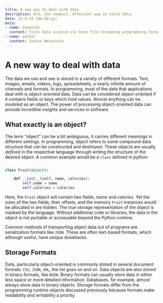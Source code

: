 ```yaml
---
title: A new way to deal with data
description: dr4, the compact, effecient way to store data.
date: 12-9-18 (mm-dd-yy)
meta:
- name: keywords
  content: files data science csv bson file streaming programming format
- name: author
  content: Joshua Weinstein
---
```


# A new way to deal with data

The data we use and see is stored in a variety of different formats. Text, images, emails, videos, logs, spreadsheets, a nearly infinite amount of channels and formats. In programming, most of the data that applications deal with is *object-oriented* data. Data can be considered object-oriented if it contains fields or keys which hold values. Almost anything can be *modeled* as an object. The power of processing object-oriented data can provide incredible insights and services in software.

## What exactly is an object?

The term "object" can be a bit ambiguous, it carries different meanings in different settings. In programming, *object* refers to some compound data structure that can be constructed and destroyed. These objects are usually *defined* in the respective language through writing the structure of the desired object. A common example would be a `class` defined in python:

```python

class Fruit(object):

	def __init__(self, name, calories):
		self.name = name
		self.calories = calories
```

Here, the `Fruit` object will contain two fields, *name* and *calories*. Yet the sizes of the two fields, their offsets, and the memory `Fruit` instances would be allocated in are hidden. The true storage representation of the object is masked by the language. Without additional code or libraries, the data in the object is not portable or accessable beyond the Python runtime.

Common methods of transporting object data out of programs are serialization formats like `JSON`. These are often text-based formats, which although useful, have unique drawbacks.


## Storage Formats

Data, particularly object-oriented is commonly stored in several document formats. `CSV`, `JSON`, `XML`, the list goes on and on. Data objects are also stored in binary formats, like `BSON`. Binary formats can usually store data in either less space or more detailed information. Databases, for example, almost always store data in binary objects. Storage formats differ from the programming runtime objects discussed previously because formats make readability and writability a priority.
